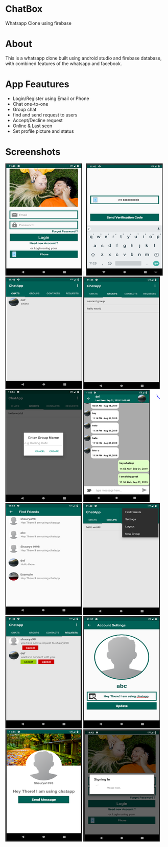 # ChatBox
Whatsapp Clone using firebase

# About
This is a whatsapp clone built using android studio and firebase database, with combined features of the whatsapp and facebook.

# App Feautures
- Login/Register using Email or Phone
- Chat one-to-one
- Group chat
- find and send request to users
- Accept/Decline request
- Online & Last seen 
- Set profile picture and status

# Screenshots
<img src="chatbox/login.PNG" width="240" height="350"/> | <img src="chatbox/phone.PNG" width="240" height="350"/>
<img src="chatbox/chats.PNG" width="240" height="350"/>
<img src="chatbox/groups.PNG" width="240" height="350"/>
<img src="chatbox/group.PNG" width="240" height="350"/>
<img src="chatbox/chatone.PNG" width="240" height="350"/>
<img src="chatbox/findfriends.PNG" width="240" height="350"/>
<img src="chatbox/menu.PNG" width="240" height="350"/>
<img src="chatbox/request.PNG" width="240" height="350"/>
<img src="chatbox/status.PNG" width="240" height="350"/>
<img src="chatbox/sendrequest.PNG" width="240" height="350"/>
<img src="chatbox/signin.PNG" width="240" height="350"/>
